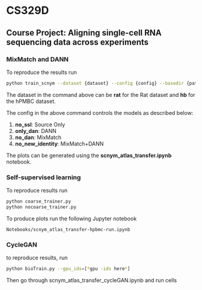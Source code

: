 # CS329D

## Course Project: Aligning single-cell RNA sequencing data across experiments

###  MixMatch and DANN

To reproduce the results run

```bash
python train_scnym --dataset {dataset} --config {config} --basedir {path to  save models} 
```
The dataset in the command above can be __rat__ for the Rat dataset and __hb__ for the hPMBC dataset.

The config in the above command controls the models as described below:

1. __no_ssl__: Source Only
2. __only_dan__: DANN
3. __no_dan__: MixMatch
4. __no_new_identity__: MixMatch+DANN

The plots can be generated using the __scnym_atlas_transfer.ipynb__ notebook.

### Self-supervised learning

To reproduce results run

```bash
python coarse_trainer.py
python nocoarse_trainer.py
```

To produce plots run the following Jupyter notebook
```
Notebooks/scnym_atlas_transfer-hpbmc-run.ipynb
```

### CycleGAN

to reproduce results, run
```bash
python bioTrain.py --gpu_ids=[*gpu -ids here*]
```
Then go through scnym_atlas_transfer_cycleGAN.ipynb and run cells
